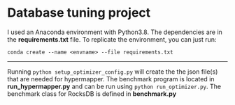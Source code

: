 # Database tuning project
I used an Anaconda environment with Python3.8. The dependencies are in the **requirements.txt** file. To replicate the environment, you can just run:

```conda create --name <envname> --file requirements.txt```

---
Running `python setup_optimizer_config.py` will create the the json file(s) that are needed for hypermapper. The benchmark program is located in **run_hypermapper.py** and can be run using `python run_optimizer.py`. The benchmark class for RocksDB is defined in **benchmark.py**

